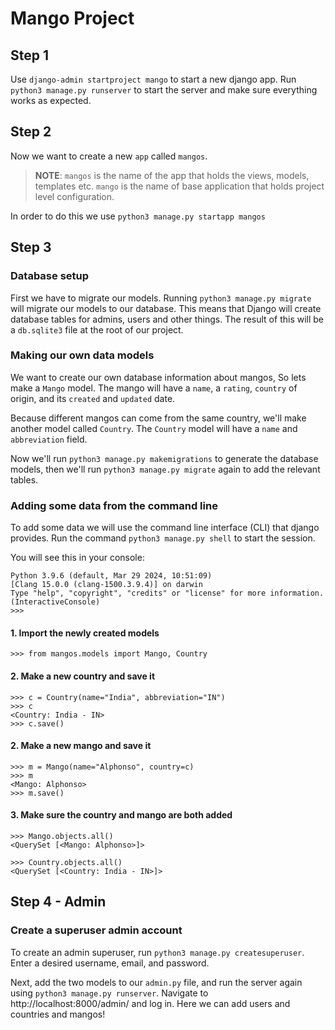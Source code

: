 # Mango Project

## Step 1

Use `django-admin startproject mango` to start a new django app.
Run `python3 manage.py runserver` to start the server and make sure everything works as expected.

## Step 2

Now we want to create a new `app` called `mangos`. 
> **NOTE**: `mangos` is the name of the app that holds the views, models, templates etc.
> `mango` is the name of base application that holds project level configuration. 

In order to do this we use `python3 manage.py startapp mangos`

## Step 3

### Database setup

First we have to migrate our models. Running `python3 manage.py migrate` will migrate our models to our database.
This means that Django will create database tables for admins, users and other things.
The result of this will be a `db.sqlite3` file at the root of our project.

### Making our own data models

We want to create our own database information about mangos, So lets make a `Mango` model.
The mango will have a `name`, a `rating`, `country` of origin, and its `created` and `updated` date.

Because different mangos can come from the same country, we'll make another model called `Country`.
The `Country` model will have a `name` and `abbreviation` field.

Now we'll run `python3 manage.py makemigrations` to generate the database models,
then we'll run `python3 manage.py migrate` again to add the relevant tables.

### Adding some data from the command line

To add some data we will use the command line interface (CLI) that django provides.
Run the command `python3 manage.py shell` to start the session.

You will see this in your console:

```text
Python 3.9.6 (default, Mar 29 2024, 10:51:09) 
[Clang 15.0.0 (clang-1500.3.9.4)] on darwin
Type "help", "copyright", "credits" or "license" for more information.
(InteractiveConsole)
>>>
```

#### 1. Import the newly created models

```pycon
>>> from mangos.models import Mango, Country
```

#### 2. Make a new country and save it

```pycon
>>> c = Country(name="India", abbreviation="IN")
>>> c
<Country: India - IN>
>>> c.save()
```

#### 2. Make a new mango and save it

```pycon
>>> m = Mango(name="Alphonso", country=c)
>>> m
<Mango: Alphonso>
>>> m.save()
```

#### 3. Make sure the country and mango are both added

```pycon
>>> Mango.objects.all()
<QuerySet [<Mango: Alphonso>]>

>>> Country.objects.all()
<QuerySet [<Country: India - IN>]>
```

## Step 4 - Admin

### Create a superuser admin account

To create an admin superuser, run `python3 manage.py createsuperuser`.
Enter a desired username, email, and password.

Next, add the two models to our `admin.py` file, and run the server again using `python3 manage.py runserver`.
Navigate to http://localhost:8000/admin/ and log in. Here we can add users and countries and mangos!